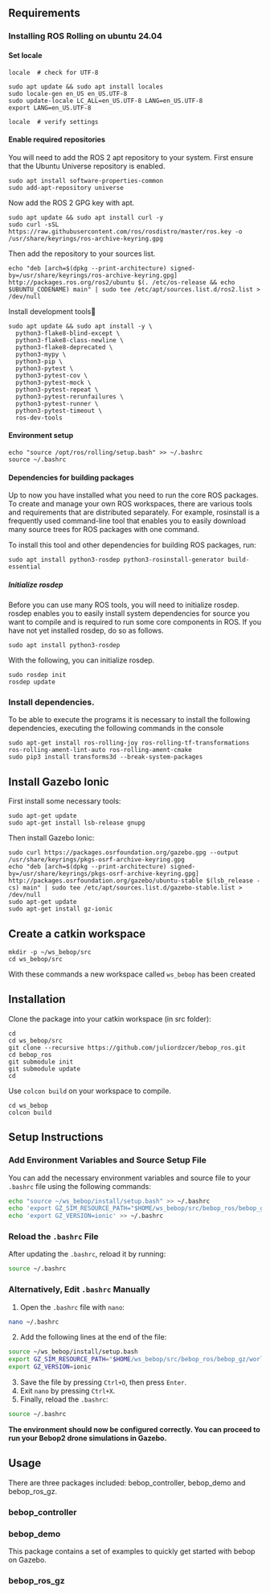 ## Requirements

### Installing ROS Rolling on ubuntu 24.04
#### Set locale
```
locale  # check for UTF-8

sudo apt update && sudo apt install locales
sudo locale-gen en_US en_US.UTF-8
sudo update-locale LC_ALL=en_US.UTF-8 LANG=en_US.UTF-8
export LANG=en_US.UTF-8

locale  # verify settings
```

#### Enable required repositories
You will need to add the ROS 2 apt repository to your system.
First ensure that the Ubuntu Universe repository is enabled.
```
sudo apt install software-properties-common
sudo add-apt-repository universe
```
Now add the ROS 2 GPG key with apt.
```
sudo apt update && sudo apt install curl -y
sudo curl -sSL https://raw.githubusercontent.com/ros/rosdistro/master/ros.key -o /usr/share/keyrings/ros-archive-keyring.gpg
```
Then add the repository to your sources list.
```
echo "deb [arch=$(dpkg --print-architecture) signed-by=/usr/share/keyrings/ros-archive-keyring.gpg] http://packages.ros.org/ros2/ubuntu $(. /etc/os-release && echo $UBUNTU_CODENAME) main" | sudo tee /etc/apt/sources.list.d/ros2.list > /dev/null
```
Install development tools
```
sudo apt update && sudo apt install -y \
  python3-flake8-blind-except \
  python3-flake8-class-newline \
  python3-flake8-deprecated \
  python3-mypy \
  python3-pip \
  python3-pytest \
  python3-pytest-cov \
  python3-pytest-mock \
  python3-pytest-repeat \
  python3-pytest-rerunfailures \
  python3-pytest-runner \
  python3-pytest-timeout \
  ros-dev-tools
```
#### Environment setup
```
echo "source /opt/ros/rolling/setup.bash" >> ~/.bashrc
source ~/.bashrc
```
#### Dependencies for building packages
Up to now you have installed what you need to run the core ROS packages. To create and manage your own ROS workspaces, there are various tools and requirements that are distributed separately. For example, rosinstall is a frequently used command-line tool that enables you to easily download many source trees for ROS packages with one command.

To install this tool and other dependencies for building ROS packages, run:
```
sudo apt install python3-rosdep python3-rosinstall-generator build-essential
```
##### Initialize rosdep
Before you can use many ROS tools, you will need to initialize rosdep. rosdep enables you to easily install system dependencies for source you want to compile and is required to run some core components in ROS. If you have not yet installed rosdep, do so as follows.
```
sudo apt install python3-rosdep
```
With the following, you can initialize rosdep.
```
sudo rosdep init
rosdep update
```

### Install dependencies.
To be able to execute the programs it is necessary to install the following dependencies, executing the following commands in the console
```
sudo apt-get install ros-rolling-joy ros-rolling-tf-transformations ros-rolling-ament-lint-auto ros-rolling-ament-cmake
sudo pip3 install transforms3d --break-system-packages
```

## Install Gazebo Ionic
First install some necessary tools:
```
sudo apt-get update
sudo apt-get install lsb-release gnupg
```
Then install Gazebo Ionic:
```
sudo curl https://packages.osrfoundation.org/gazebo.gpg --output /usr/share/keyrings/pkgs-osrf-archive-keyring.gpg
echo "deb [arch=$(dpkg --print-architecture) signed-by=/usr/share/keyrings/pkgs-osrf-archive-keyring.gpg] http://packages.osrfoundation.org/gazebo/ubuntu-stable $(lsb_release -cs) main" | sudo tee /etc/apt/sources.list.d/gazebo-stable.list > /dev/null
sudo apt-get update
sudo apt-get install gz-ionic
```

## Create a catkin workspace
```
mkdir -p ~/ws_bebop/src
cd ws_bebop/src
```
With these commands a new workspace called `ws_bebop` has been created


## Installation

Clone the package into your catkin workspace (in src folder): 
```
cd
cd ws_bebop/src
git clone --recursive https://github.com/juliordzcer/bebop_ros.git
cd bebop_ros
git submodule init
git submodule update
cd
```


Use `colcon build` on your workspace to compile.
```
cd ws_bebop
colcon build
```
## **Setup Instructions**

### **Add Environment Variables and Source Setup File**

You can add the necessary environment variables and source file to your `.bashrc` file using the following commands:

```bash
echo "source ~/ws_bebop/install/setup.bash" >> ~/.bashrc
echo 'export GZ_SIM_RESOURCE_PATH="$HOME/ws_bebop/src/bebop_ros/bebop_gz/worlds:$HOME/ws_bebop/src/bebop_ros/bebop_gz/models"' >> ~/.bashrc
echo 'export GZ_VERSION=ionic' >> ~/.bashrc
```

### **Reload the `.bashrc` File**

After updating the `.bashrc`, reload it by running:

```bash
source ~/.bashrc
```

### **Alternatively, Edit `.bashrc` Manually**

1. Open the `.bashrc` file with `nano`:

```bash
nano ~/.bashrc
```

2. Add the following lines at the end of the file:

```bash
source ~/ws_bebop/install/setup.bash
export GZ_SIM_RESOURCE_PATH="$HOME/ws_bebop/src/bebop_ros/bebop_gz/worlds:$HOME/ws_bebop/src/bebop_ros/bebop_gz/models"
export GZ_VERSION=ionic
```

3. Save the file by pressing `Ctrl+O`, then press `Enter`.
4. Exit `nano` by pressing `Ctrl+X`.
5. Finally, reload the `.bashrc`:

```bash
source ~/.bashrc
```

**The environment should now be configured correctly. You can proceed to run your Bebop2 drone simulations in Gazebo.**

## Usage
There are three packages included: bebop_controller, bebop_demo and bebop_ros_gz.

### bebop_controller

### bebop_demo
This package contains a set of examples to quickly get started with bebop on Gazebo.

### bebop_ros_gz
